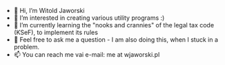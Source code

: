 - 👋 Hi, I’m Witold Jaworski
- 👀 I’m interested in creating various utility programs :)
- 🌱 I’m currently learning the "nooks and crannies" of the legal tax code (KSeF), to implement its rules
- 💞️ Feel free to ask me a question - I am also doing this, when I stuck in a problem.
- 📫 You can reach me vai e-mail: me at wjaworski.pl

<!---
witold-jaworski/witold-jaworski is a ✨ special ✨ repository because its `README.md` (this file) appears on your GitHub profile.
You can click the Preview link to take a look at your changes.
--->
